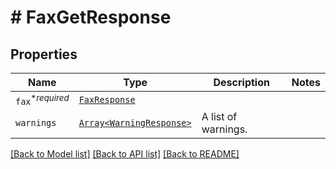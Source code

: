 # # FaxGetResponse



## Properties

Name | Type | Description | Notes
------------ | ------------- | ------------- | -------------
| `fax`<sup>*_required_</sup> | [```FaxResponse```](FaxResponse.md) |    |  |
| `warnings` | [```Array<WarningResponse>```](WarningResponse.md) |  A list of warnings.  |  |

[[Back to Model list]](../../README.md#models) [[Back to API list]](../../README.md#endpoints) [[Back to README]](../../README.md)
